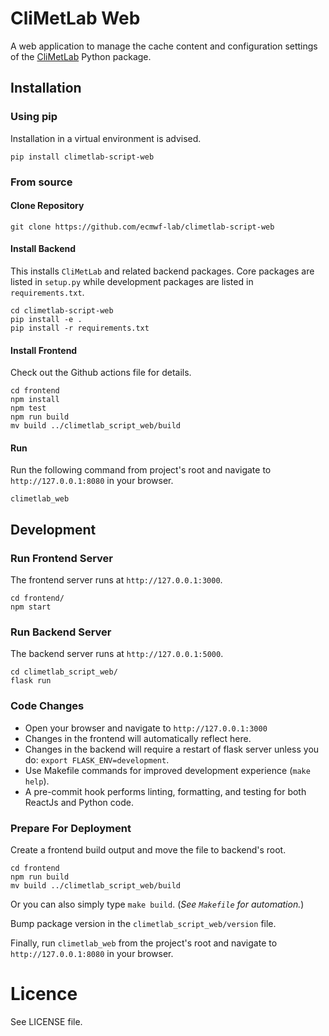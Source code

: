# CliMetLab Web

A web application to manage the cache content and configuration settings of the [CliMetLab](https://github.com/ecmwf/climetlab) Python package.

## Installation

### Using pip

Installation in a virtual environment is advised.

```
pip install climetlab-script-web
```

### From source

#### Clone Repository

```
git clone https://github.com/ecmwf-lab/climetlab-script-web
```

#### Install Backend

This installs `CliMetLab` and related backend packages. Core packages are listed in `setup.py` while development packages are listed in `requirements.txt`.

```
cd climetlab-script-web
pip install -e .
pip install -r requirements.txt
```

#### Install Frontend

Check out the Github actions file for details.

```
cd frontend
npm install
npm test
npm run build
mv build ../climetlab_script_web/build
```

#### Run

Run the following command from project's root and navigate to `http://127.0.0.1:8080` in your browser.

```
climetlab_web
```

## Development

### Run Frontend Server

The frontend server runs at `http://127.0.0.1:3000`.

```
cd frontend/
npm start
```

### Run Backend Server

The backend server runs at `http://127.0.0.1:5000`.

```
cd climetlab_script_web/
flask run
```

### Code Changes

- Open your browser and navigate to `http://127.0.0.1:3000`
- Changes in the frontend will automatically reflect here.
- Changes in the backend will require a restart of flask server unless you do: `export FLASK_ENV=development`.
- Use Makefile commands for improved development experience (`make help`).
- A pre-commit hook performs linting, formatting, and testing for both ReactJs and Python code.

### Prepare For Deployment

Create a frontend build output and move the file to backend's root.

```
cd frontend
npm run build
mv build ../climetlab_script_web/build
```

Or you can also simply type `make build`. (_See `Makefile` for automation._)

Bump package version in the `climetlab_script_web/version` file.

Finally, run `climetlab_web` from the project's root and navigate to `http://127.0.0.1:8080` in your browser.

# Licence

See LICENSE file.
